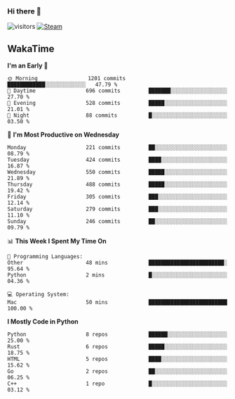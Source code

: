 ### Hi there 👋

![visitors](https://visitor-badge.glitch.me/badge?page_id=zhourunlai)
[![Steam](https://img.shields.io/badge/dynamic/json?url=https%3A%2F%2Fapi.swo.moe%2Fstats%2Fsteamgames%2F76561198285156854&query=count&color=0b1a37&label=Steam&labelColor=134375&logo=steam&suffix=+games&cacheSeconds=3600)](http://steamcommunity.com/profiles/76561198285156854)

## WakaTime
<!--START_SECTION:waka-->
**I'm an Early 🐤** 

```text
🌞 Morning                1201 commits        ████████████░░░░░░░░░░░░░   47.79 % 
🌆 Daytime                696 commits         ███████░░░░░░░░░░░░░░░░░░   27.70 % 
🌃 Evening                528 commits         █████░░░░░░░░░░░░░░░░░░░░   21.01 % 
🌙 Night                  88 commits          █░░░░░░░░░░░░░░░░░░░░░░░░   03.50 % 
```
📅 **I'm Most Productive on Wednesday** 

```text
Monday                   221 commits         ██░░░░░░░░░░░░░░░░░░░░░░░   08.79 % 
Tuesday                  424 commits         ████░░░░░░░░░░░░░░░░░░░░░   16.87 % 
Wednesday                550 commits         █████░░░░░░░░░░░░░░░░░░░░   21.89 % 
Thursday                 488 commits         █████░░░░░░░░░░░░░░░░░░░░   19.42 % 
Friday                   305 commits         ███░░░░░░░░░░░░░░░░░░░░░░   12.14 % 
Saturday                 279 commits         ███░░░░░░░░░░░░░░░░░░░░░░   11.10 % 
Sunday                   246 commits         ██░░░░░░░░░░░░░░░░░░░░░░░   09.79 % 
```


📊 **This Week I Spent My Time On** 

```text
💬 Programming Languages: 
Other                    48 mins             ████████████████████████░   95.64 % 
Python                   2 mins              █░░░░░░░░░░░░░░░░░░░░░░░░   04.36 % 

💻 Operating System: 
Mac                      50 mins             █████████████████████████   100.00 % 
```

**I Mostly Code in Python** 

```text
Python                   8 repos             ██████░░░░░░░░░░░░░░░░░░░   25.00 % 
Rust                     6 repos             █████░░░░░░░░░░░░░░░░░░░░   18.75 % 
HTML                     5 repos             ████░░░░░░░░░░░░░░░░░░░░░   15.62 % 
Go                       2 repos             ██░░░░░░░░░░░░░░░░░░░░░░░   06.25 % 
C++                      1 repo              █░░░░░░░░░░░░░░░░░░░░░░░░   03.12 % 
```




<!--END_SECTION:waka-->
